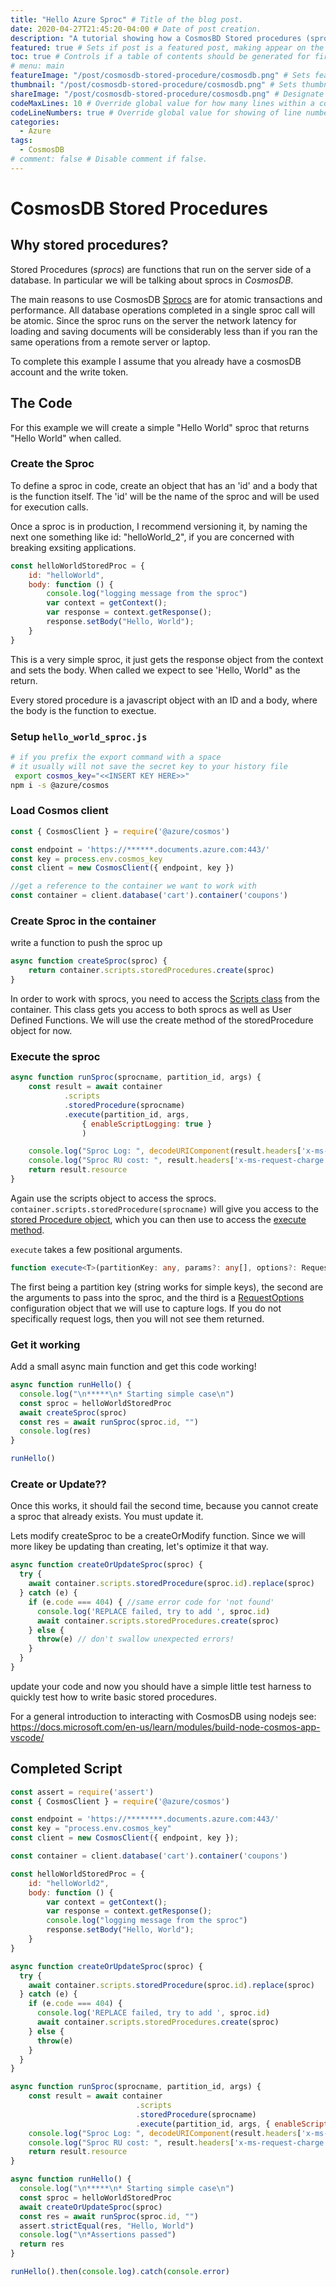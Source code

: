 ```yaml
---
title: "Hello Azure Sproc" # Title of the blog post.
date: 2020-04-27T21:45:20-04:00 # Date of post creation.
description: "A tutorial showing how a CosmosBD Stored procedures (sprocs) can be deployed, updated and tested from code." # Description used for search engine.
featured: true # Sets if post is a featured post, making appear on the home page side bar.
toc: true # Controls if a table of contents should be generated for first-level links automatically.
# menu: main
featureImage: "/post/cosmosdb-stored-procedure/cosmosdb.png" # Sets featured image on blog post.
thumbnail: "/post/cosmosdb-stored-procedure/cosmosdb.png" # Sets thumbnail image appearing inside card on homepage.
shareImage: "/post/cosmosdb-stored-procedure/cosmosdb.png" # Designate a separate image for social media sharing.
codeMaxLines: 10 # Override global value for how many lines within a code block before auto-collapsing.
codeLineNumbers: true # Override global value for showing of line numbers within code block.
categories:
  - Azure
tags:
  - CosmosDB
# comment: false # Disable comment if false.
---
```



# CosmosDB Stored Procedures

## Why stored procedures?

Stored Procedures (*sprocs*) are functions that run on the server side of a database.  In particular we will be talking about sprocs in _CosmosDB_.

The main reasons to use CosmosDB [Sprocs][1] are for atomic transactions and performance. All database operations completed in a single sproc call will be atomic.  Since the sproc runs on the server the network latency for loading and saving documents will be considerably less than if you ran the same operations from a remote server or laptop.

To complete this example I assume that you already have a cosmosDB account and the write token.

## The Code

For this example we will create a simple "Hello World" sproc that returns "Hello World" when called.

### Create the Sproc

To define a sproc in code, create an object that has an 'id' and a body that is the function itself.  The 'id' will be the name of the sproc and will be used for execution calls.

Once a sproc is in production, I recommend versioning it, by naming the next one something like id: "helloWorld_2", if you are concerned with breaking exsiting applications.

```js
const helloWorldStoredProc = {
    id: "helloWorld",
    body: function () {
        console.log("logging message from the sproc")
        var context = getContext();
        var response = context.getResponse();
        response.setBody("Hello, World");
    }
}
```

This is a very simple sproc, it just gets the response object from the context and sets the body.  When called we expect to see 'Hello, World" as the return.

Every stored procedure is a javascript object with an ID and a body, where the body is the function to exectue.


### Setup `hello_world_sproc.js`
```bash
# if you prefix the export command with a space
# it usually will not save the secret key to your history file
 export cosmos_key="<<INSERT KEY HERE>>"
npm i -s @azure/cosmos
```

### Load Cosmos client
```js
const { CosmosClient } = require('@azure/cosmos')

const endpoint = 'https://******.documents.azure.com:443/'
const key = process.env.cosmos_key
const client = new CosmosClient({ endpoint, key })

//get a reference to the container we want to work with
const container = client.database('cart').container('coupons')
```

### Create Sproc in the container

write a function to push the sproc up

```js
async function createSproc(sproc) {
    return container.scripts.storedProcedures.create(sproc)
}
```

In order to work with sprocs, you need to access the [Scripts class](https://docs.microsoft.com/en-us/javascript/api/@azure/cosmos/scripts?view=azure-node-latest) from the container.  This class gets you access to both sprocs as well as User Defined Functions.  We will use the create method of the storedProcedure object for now.

### Execute the sproc

```js
async function runSproc(sprocname, partition_id, args) {
    const result = await container
            .scripts
            .storedProcedure(sprocname)
            .execute(partition_id, args, 
                { enableScriptLogging: true }
                )

    console.log("Sproc Log: ", decodeURIComponent(result.headers['x-ms-documentdb-script-log-results']))
    console.log("Sproc RU cost: ", result.headers['x-ms-request-charge'])
    return result.resource
}
```

Again use the scripts object to access the sprocs.  `container.scripts.storedProcedure(sprocname)` will give you access to the [stored Procedure object](https://docs.microsoft.com/en-us/javascript/api/@azure/cosmos/storedprocedure?view=azure-node-latest), which you can then use to access the [execute method](https://docs.microsoft.com/en-us/javascript/api/@azure/cosmos/storedprocedure?view=azure-node-latest#execute-any--any----requestoptions-).

`execute` takes a few positional arguments.  
```ts
function execute<T>(partitionKey: any, params?: any[], options?: RequestOptions)
```
The first being a partition key (string works for simple keys), the second are the arguments to pass into the sproc, and the third is a [RequestOptions](https://docs.microsoft.com/en-us/javascript/api/@azure/cosmos/requestoptions?view=azure-node-latest) configuration object that we will use to capture logs.  If you do not specifically request logs, then you will not see them returned.

### Get it working
Add a small async main function and get this code working!

```js
async function runHello() {
  console.log("\n*****\n* Starting simple case\n")
  const sproc = helloWorldStoredProc
  await createSproc(sproc)
  const res = await runSproc(sproc.id, "")
  console.log(res)
}

runHello()
```

### Create or Update??
Once this works, it should fail the second time, because you cannot create a sproc that already exists.  You must update it.

Lets modify createSproc to be a createOrModify function.  Since we will more likey be updating than creating, let's optimize it that way.

```js
async function createOrUpdateSproc(sproc) {
  try {
    await container.scripts.storedProcedure(sproc.id).replace(sproc)
  } catch (e) {
    if (e.code === 404) { //same error code for 'not found'
      console.log('REPLACE failed, try to add ', sproc.id)
      await container.scripts.storedProcedures.create(sproc)
    } else {
      throw(e) // don't swallow unexpected errors!
    }
  }
}
```

update your code and now you should have a simple little test harness to quickly test how to write basic stored procedures. 

For a general introduction to interacting with CosmosDB using nodejs see: https://docs.microsoft.com/en-us/learn/modules/build-node-cosmos-app-vscode/

<!---
## Other Articles in this series

1. [Create / Update sproc via code](hello-sproc#why-stored-procedure "This page") (You are here)
2. [Query for multiple documents and return them merged](cosmos-merge-sproc "query sproc")
3. [Apply an atomic update to a single doc](cosmos-update-sproc)
--->

## Completed Script
```js {linenos=table, hl_lines=["8-16"]}
const assert = require('assert')
const { CosmosClient } = require('@azure/cosmos')

const endpoint = 'https://********.documents.azure.com:443/'
const key = "process.env.cosmos_key"
const client = new CosmosClient({ endpoint, key });

const container = client.database('cart').container('coupons')

const helloWorldStoredProc = {
    id: "helloWorld2",
    body: function () {
        var context = getContext();
        var response = context.getResponse();
        console.log("logging message from the sproc")
        response.setBody("Hello, World");
    }
}

async function createOrUpdateSproc(sproc) {
  try {
    await container.scripts.storedProcedure(sproc.id).replace(sproc)
  } catch (e) {
    if (e.code === 404) {
      console.log('REPLACE failed, try to add ', sproc.id)
      await container.scripts.storedProcedures.create(sproc)
    } else {
      throw(e)
    }
  }
}

async function runSproc(sprocname, partition_id, args) {
    const result = await container
                            .scripts
                            .storedProcedure(sprocname)
                            .execute(partition_id, args, { enableScriptLogging: true })
    console.log("Sproc Log: ", decodeURIComponent(result.headers['x-ms-documentdb-script-log-results']))
    console.log("Sproc RU cost: ", result.headers['x-ms-request-charge'])
    return result.resource
}

async function runHello() {
  console.log("\n*****\n* Starting simple case\n")
  const sproc = helloWorldStoredProc
  await createOrUpdateSproc(sproc)
  const res = await runSproc(sproc.id, "")
  assert.strictEqual(res, "Hello, World")
  console.log("\n*Assertions passed")
  return res
}

runHello().then(console.log).catch(console.error)
```


[1]: https://docs.microsoft.com/en-us/azure/cosmos-db/stored-procedures-triggers-udfs "Azure Stored Procedure Overview"